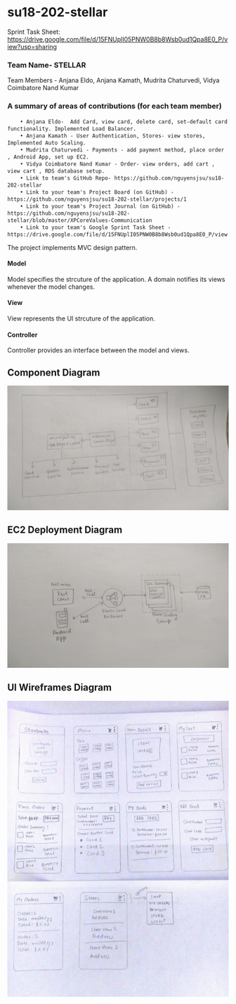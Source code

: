 # su18-202-stellar

Sprint Task Sheet:
https://drive.google.com/file/d/15FNUplI05PNW0B8b8Wsb0ud1Qpa8E0_P/view?usp=sharing

### Team Name- STELLAR
Team Members - Anjana Eldo, Anjana Kamath, Mudrita Chaturvedi, Vidya Coimbatore Nand Kumar

###  A summary of areas of contributions (for each team member)
        • Anjana Eldo-  Add Card, view card, delete card, set-default card functionality. Implemented Load Balancer.
        • Anjana Kamath - User Authentication, Stores- view stores, Implemented Auto Scaling.
        • Mudrita Chaturvedi - Payments - add payment method, place order , Android App, set up EC2.
        • Vidya Coimbatore Nand Kumar - Order- view orders, add cart , view cart , RDS database setup.
        • Link to team's GitHub Repo- https://github.com/nguyensjsu/su18-202-stellar
        • Link to your team's Project Board (on GitHub) - https://github.com/nguyensjsu/su18-202-stellar/projects/1
        • Link to your team's Project Journal (on GitHub) - https://github.com/nguyensjsu/su18-202-stellar/blob/master/XPCoreValues-Communication
        • Link to your team's Google Sprint Task Sheet - https://drive.google.com/file/d/15FNUplI05PNW0B8b8Wsb0ud1Qpa8E0_P/view
        
The project implements MVC design pattern.
#### Model 
Model specifies the strcuture of the application. A domain notifies its views whenever the model changes.
#### View 
View represents the UI strcuture of the application. 
#### Controller 
Controller provides an interface between the model and views.
        
## Component Diagram
![alt text](diagrams/componentDiagram.jpeg "this is the Component Diagram")
            
## EC2 Deployment Diagram
![alt text](diagrams/cloudDeployment.jpeg "this is the Deployment diagram")

## UI Wireframes Diagram
![alt text](diagrams/uiframes.jpeg "UI screens")

